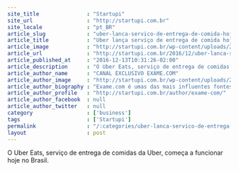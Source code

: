 ```yaml
---
site_title               : "Startupi"
site_url                 : "http://startupi.com.br"
site_locale              : "pt_BR"
article_slug             : "uber-lanca-servico-de-entrega-de-comida-hoje-no-brasil"
article_title            : "Uber lança serviço de entrega de comida hoje no Brasil"
article_image            : "http://startupi.com.br/wp-content/uploads/2016/12/ubereats-870x250.png"
article_url              : "http://startupi.com.br/2016/12/uber-lanca-servico-de-entrega-de-comida-hoje-no-brasil/"
article_published_at     : "2016-12-13T10:31:26-02:00"
article_description      : "O Uber Eats, serviço de entrega de comidas da Uber, começa a funcionar hoje no Brasil."
article_author_name      : "CANAL EXCLUSIVO EXAME.COM"
article_author_image     : "http://startupi.com.br/wp-content/uploads/2014/10/Exame.com_avatar_1413922746-170x170.png"
article_author_biography : "Exame.com é umas das mais influentes fontes online sobre negócios no país, com foco em economia, mercados financeiros, tecnologia, marketing, gestão, meio ambiente, pequenas empresas, carreira, finanças pessoais e parceiro de conteúdo do Startupi."
article_author_profile   : "http://startupi.com.br/author/exame-com/"
article_author_facebook  : null
article_author_twitter   : null
category                 : ['business']
tags                     : ['Startupi']
permalink                : "/:categories/uber-lanca-servico-de-entrega-de-comida-hoje-no-brasil/"
layout                   : post
---
```


O Uber Eats, serviço de entrega de comidas da Uber, começa a funcionar hoje no Brasil.
